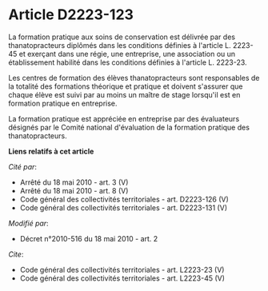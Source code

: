 # Article D2223-123

La formation pratique aux soins de conservation est délivrée par des thanatopracteurs diplômés dans les conditions définies à
l'article L. 2223-45 et exerçant dans une régie, une entreprise, une association ou un établissement habilité dans les
conditions définies à l'article L. 2223-23. 

Les centres de formation des élèves thanatopracteurs sont responsables de la totalité des formations théorique et pratique et
doivent s'assurer que chaque élève est suivi par au moins un maître de stage lorsqu'il est en formation pratique en
entreprise. 

La formation pratique est appréciée en entreprise par des évaluateurs désignés par le Comité national d'évaluation de la
formation pratique des thanatopracteurs.

**Liens relatifs à cet article**

_Cité par_:

  - Arrêté du 18 mai 2010 - art. 3 (V)
  - Arrêté du 18 mai 2010 - art. 8 (V)
  - Code général des collectivités territoriales - art. D2223-126 (V)
  - Code général des collectivités territoriales - art. D2223-131 (V)

_Modifié par_:

  - Décret n°2010-516 du 18 mai 2010 - art. 2

_Cite_:

  - Code général des collectivités territoriales - art. L2223-23 (V)
  - Code général des collectivités territoriales - art. L2223-45 (V)
